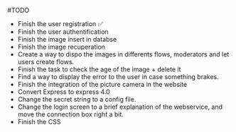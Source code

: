 #TODO

* Finish the user registration :white_check_mark:
* Finish the user authentification
* Finish the image insert in databse
* Finish the image recuperation
* Create a way to dispo the images in differents flows, moderators and let users create flows.
* Finish the task to check the age of the image + delete it
* Find a way to display the error to the user in case something brakes.
* Finish the integration of the picture camera in the website
* Convert Express to express 4.0
* Change the secret string to a config file.
* Change the login screen to a brief explanation of the webservice, and move the connection box right a bit.
* Finish the CSS
